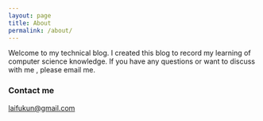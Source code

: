 ```yaml
---
layout: page
title: About
permalink: /about/
---
```


Welcome to my technical blog. I created this blog to record my learning of computer science knowledge. If you have any questions or want to discuss with me , please email me.


### Contact me

[laifukun@gmail.com](mailto:laifukun@gmail.com)
